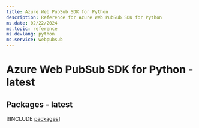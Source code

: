 ```yaml
---
title: Azure Web PubSub SDK for Python
description: Reference for Azure Web PubSub SDK for Python
ms.date: 02/22/2024
ms.topic: reference
ms.devlang: python
ms.service: webpubsub
---
```

# Azure Web PubSub SDK for Python - latest
## Packages - latest
[!INCLUDE [packages](web-pubsub-index.md)]